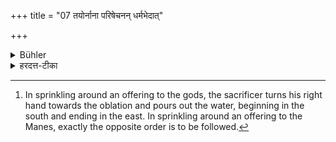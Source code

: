 +++
title = "07 तयोर्नाना परिषेचनन् धर्मभेदात्"

+++

<details><summary>Bühler</summary>

7. The sprinkling with water (which precedes and follows the oblation) of these two (Balis, takes place) separately, on account of the difference of the rule (for each case). [^6] 


[^6]:  In sprinkling around an offering to the gods, the sacrificer turns his right hand towards the oblation and pours out the water, beginning in the south and ending in the east. In sprinkling around an offering to the Manes, exactly the opposite order is to be followed.
</details>

<details><summary>हरदत्त-टीका</summary>

## सूत्रम्
तयोर्नाना परिषेचनं धर्मभेदात् ॥ ७॥  
### टिप्पनी
तयोरनन्तरोक्तयोर्बल्योरेकस्मिन् देशे समवेतयोरपि नाना पृथक् परिषेचनं कर्त्तव्यम् । कुतः ? धर्मभेदात्। पित्र्यस्याऽप्रदक्षिणं परिषेचनं कर्तव्यम् । इतरस्य दैवत्वात्प्रदक्षिणमिति ॥ ७॥
</details>
